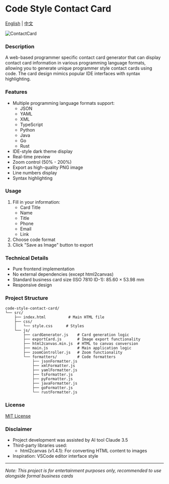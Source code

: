 # Code Style Contact Card

[English](README.md) | [中文](README_zh.md)

![ContactCard](https://github.com/user-attachments/assets/ce796f23-deeb-4831-b34d-72bad11fb794)

### Description
A web-based programmer specific contact card generator that can display contact card information in various programming language formats, allowing you to generate unique programmer style contact cards using code. The card design mimics popular IDE interfaces with syntax highlighting.

### Features
- Multiple programming language formats support:
  - JSON
  - YAML
  - XML
  - TypeScript
  - Python
  - Java
  - Go
  - Rust
- IDE-style dark theme display
- Real-time preview
- Zoom control (50% - 200%)
- Export as high-quality PNG image
- Line numbers display
- Syntax highlighting

### Usage
1. Fill in your information:
   - Card Title
   - Name
   - Title
   - Phone
   - Email
   - Link
2. Choose code format
3. Click "Save as Image" button to export

### Technical Details
- Pure frontend implementation
- No external dependencies (except html2canvas)
- Standard business card size (ISO 7810 ID-1): 85.60 × 53.98 mm
- Responsive design

### Project Structure
```
code-style-contact-card/
└── src/
    ├── index.html          # Main HTML file
    ├── css/
    │   └── style.css      # Styles
    └── js/
        ├── cardGenerator.js    # Card generation logic
        ├── exportCard.js       # Image export functionality
        ├── html2canvas.min.js  # HTML to canvas conversion
        ├── main.js             # Main application logic
        ├── zoomController.js   # Zoom functionality
        └── formatters/         # Code formatters
            ├── jsonFormatter.js
            ├── xmlFormatter.js
            ├── yamlFormatter.js
            ├── tsFormatter.js
            ├── pyFormatter.js
            ├── javaFormatter.js
            ├── goFormatter.js
            └── rustFormatter.js
```

### License
[MIT License](LICENSE)

### Disclaimer
- Project development was assisted by AI tool Claude 3.5
- Third-party libraries used:
  - html2canvas (v1.4.1): For converting HTML content to images
- Inspiration: VSCode editor interface style

---
*Note: This project is for entertainment purposes only, recommended to use alongside formal business cards*
